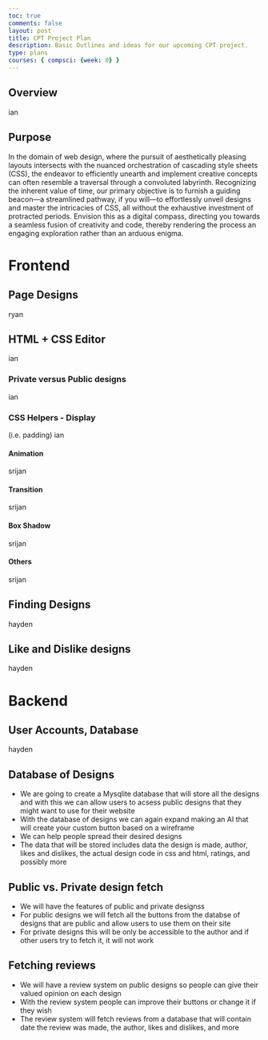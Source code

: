 ```yaml
---
toc: true
comments: false
layout: post
title: CPT Project Plan
description: Basic Outlines and ideas for our upcoming CPT project.
type: plans
courses: { compsci: {week: 0} }
---
```


## Overview
ian
## Purpose
In the domain of web design, where the pursuit of aesthetically pleasing layouts intersects with the nuanced orchestration of cascading style sheets (CSS), the endeavor to efficiently unearth and implement creative concepts can often resemble a traversal through a convoluted labyrinth. Recognizing the inherent value of time, our primary objective is to furnish a guiding beacon—a streamlined pathway, if you will—to effortlessly unveil designs and master the intricacies of CSS, all without the exhaustive investment of protracted periods. Envision this as a digital compass, directing you towards a seamless fusion of creativity and code, thereby rendering the process an engaging exploration rather than an arduous enigma.
# Frontend
## Page Designs
ryan
## HTML + CSS Editor
ian
### Private versus Public designs
ian
### CSS Helpers - Display
(i.e. padding)
ian
#### Animation
srijan
#### Transition
srijan
#### Box Shadow
srijan
#### Others
srijan
## Finding Designs
hayden
## Like and Dislike designs
hayden

# Backend
## User Accounts, Database
hayden
## Database of Designs
- We are going to create a Mysqlite database that will store all the designs and with this we can allow users to acsess public designs that they might want to use for their website
- With the database of designs we can again expand making an AI that will create your custom button based on a wireframe
- We can help people spread their desired designs
- The data that will be stored includes data the design is made, author, likes and dislikes, the actual design code in css and html, ratings, and possibly more
## Public vs. Private design fetch
- We will have the features of public and private designss
- For public designs we will fetch all the buttons from the databse of designs that are public and allow users to use them on their site
- For private designs this will be only be accessible to the author and if other users try to fetch it, it will not work
## Fetching reviews
- We will have a review system on public designs so people can give their valued opinion on each design
- With the review system people can improve their buttons or change it if they wish
- The review system will fetch reviews from a database that will contain date the review was made, the author, likes and dislikes, and more